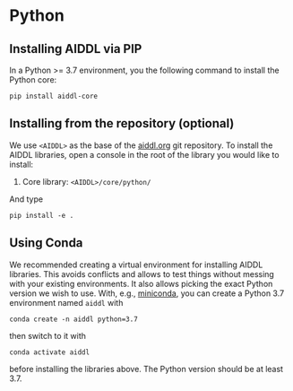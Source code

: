 # Python

## Installing AIDDL via PIP

In a Python >= 3.7 environment, you the following command to install the Python
core:

    pip install aiddl-core
    
    
## Installing from the repository (optional)


We use `<AIDDL>` as the base of the [aiddl.org](http://www.aiddl.org) git
repository. To install the AIDDL libraries, open a console in the root of the
library you would like to install:

1. Core library: `<AIDDL>/core/python/`

And type 

    pip install -e .

## Using Conda

We recommended creating a virtual environment for installing AIDDL libraries.
This avoids conflicts and allows to test things without messing with your
existing environments. It also allows picking the exact Python version we wish
to use. With, e.g., [miniconda](https://docs.conda.io/en/latest/miniconda.html),
you can create a Python 3.7 environment named `aiddl` with

    conda create -n aiddl python=3.7

then switch to it with

    conda activate aiddl

before installing the libraries above. The Python version should be at least
3.7.
